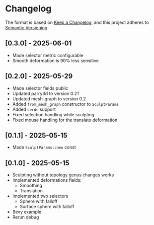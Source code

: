 # Changelog

The format is based on [Keep a Changelog](https://keepachangelog.com/en/1.0.0/),
and this project adheres to [Semantic Versioning](https://semver.org/spec/v2.0.0.html).

## [0.3.0] - 2025-06-01

- Made selector metric configurable
- Smooth deformation is 90% less sensitive

## [0.2.0] - 2025-05-29

- Made selector fields public
- Updated parry3d to version 0.21
- Updated mesh-graph to version 0.2
- Added `from_mesh_graph` constructor to `SculptParams`
- Added `serde` support
- Fixed selection handling while sculpting
- Fixed mouse handling for the translate deformation

## [0.1.1] - 2025-05-15

- Made `SculptParams::new` const

## [0.1.0] - 2025-05-15

- Sculpting without topology genus changes works
- Implemented deformations fields:
  - Smoothing
  - Translation
- Implemented two selectors
  - Sphere with falloff
  - Surface sphere with falloff
- Bevy example
- Rerun debug

